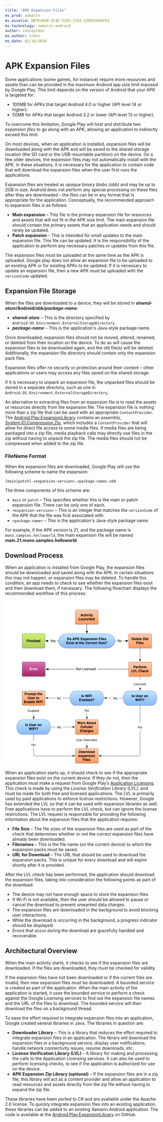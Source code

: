 ```yaml
---
title: "APK Expansion Files"
ms.prod: xamarin
ms.assetid: DB7E38E8-3C4E-5191-27EA-22DE63044FE2
ms.technology: xamarin-android
author: conceptdev
ms.author: crdun
ms.date: 02/16/2018
---
```


# APK Expansion Files

Some applications (some games, for instance) require more resources and
assets than can be provided in the maximum Android app size limit imposed by Google
Play. This limit depends on the version of Android that your APK is targeted for:

-  100MB for APKs that target Android 4.0 or higher (API level 14 or higher).
-  50MB for APKs that target Android 3.2 or lower (API level 13 or higher).

To overcome this limitation, Google Play will host and distribute two 
*expansion files* to go along with an APK, allowing an application to 
indirectly exceed this limit. 

On most devices, when an application is installed, expansion files will be
downloaded along with the APK and will be saved to the shared storage location
(the SD card or the USB-mountable partition) on the device. On a few older
devices, the expansion files may not automatically install with the APK. In
these situations, it is necessary for the application to contain code that will
download the expansion files when the user first runs the applications.

Expansion files are treated as  *opaque binary blobs (obb)* and may be up to 2GB
in size. Android does not perform any special processing on these files after
they are downloaded &ndash; the files can be in any format that is appropriate for the
application. Conceptually, the recommended approach to expansion files is as
follows:

-   **Main expansion**  &ndash; This file is the primary expansion file for resources and assets that will not fit in the APK size limit. The main expansion file should contain the primary assets that an application needs and should rarely be updated.
-   **Patch expansion**  &ndash; This is intended for small updates to the main expansion file. This file can be updated. It is the responsibility of the application to perform any necessary patches or updates from this file.


The expansion files must be uploaded at the same time as the APK is uploaded.
Google play does not allow an expansion file to be uploaded to an existing APK
or for existing APKs to be updated. If it is necessary to update an expansion
file, then a new APK must be uploaded with the  `versionCode` updated.


## Expansion File Storage

When the files are downloaded to a device, they will be stored in 
**_shared-store_/Android/obb/_package-name_**:

-   **_shared-store_** &ndash; This is the directory specified by `Android.OS.Environment.ExternalStorageDirectory` .
-   **_package-name_** &ndash; This is the application's Java-style package name.


Once downloaded, expansion files should not be moved, altered, renamed, or
deleted from their location on the device. To do so will cause the expansion
files to be downloaded again, and the old file(s) will be deleted. Additionally,
the expansion file directory should contain only the expansion pack files.

Expansion files offer no security or protection around their content &ndash; other
applications or users may access any files saved on the shared storage.

If it is necessary to unpack an expansion file, the unpacked files should be
stored in a separate directory, such as one
in `Android.OS.Environment.ExternalStorageDirectory`.

An alternative to extracting files from an expansion file is to read 
the assets or resources directly from the expansion file. The expansion 
file is nothing more than a zip file that can be used with an 
appropriate `ContentProvider`. The 
[Android.Play.ExpansionLibrary](https://github.com/mattleibow/Android.Play.ExpansionLibrary) 
contains an assembly, 
[System.IO.Compression.Zip](https://github.com/mattleibow/Android.Play.ExpansionLibrary/tree/master/System.IO.Compression.Zip), 
which includes a `ContentProvider` that will allow for direct file 
access to some media files. If media files are being packaged into a 
zip file, media playback calls may directly use files in the zip 
without having to unpack the zip file. The media files should not be 
compressed when added to the zip file. 


### FileName Format

When the expansion files are downloaded, Google Play will use the following
scheme to name the expansion:

    [main|patch].<expansion-version>.<package-name>.obb

The three components of this scheme are:

-   `main` or `patch` &ndash; This specifies whether this is the main or patch expansion file. There can be only one of each.
-   `<expansion-version>` &ndash; This is an integer that matches the  `versionCode`  of the APK that the file was first associated with.
-   `<package-name>` &ndash; This is the application's Java-style package name.


For example, if the APK version is 21, and the package name is `mono.samples.helloworld`, the
main expansion file will be named **main.21.mono.samples.helloworld**.


## Download Process

When an application is installed from Google Play, the expansion files should
be downloaded and saved along with the APK. In certain situations this may not
happen, or expansion files may be deleted. To handle this condition, an app
needs to check to see whether the expansion files exist and then download them,
if necessary. The following flowchart displays the recommended workflow of this
process:

[![APK expansion flowchart](apk-expansion-files-images/apkexpansion.png)](apk-expansion-files-images/apkexpansion.png#lightbox)

When an application starts up, it should check to see if the 
appropriate expansion files exist on the current device. If they do 
not, then the application must make a request from Google Play’s 
[Application Licensing](https://developer.android.com/google/play/licensing/index.html). 
This check is made by using the *License Verification Library (LVL)*, 
and must be made for both free and licensed applications. The LVL is 
primarily used by paid applications to enforce license restrictions. 
However, Google has extended the LVL so that it can be used with 
expansion libraries as well. Free applications have to perform the LVL 
check, but can ignore the license restrictions. The LVL request is 
responsible for providing the following information about the expansion 
files that the application requires: 

-   **File Size**  &ndash; The file sizes of the expansion files are used as part of the check that determines whether or not the correct expansion files have already been downloaded.
-   **Filenames**  &ndash; This is the file name (on the current device) to which the expansion packs must be saved.
-   **URL for Download**  &ndash; The URL that should be used to download the expansion packs. This is unique for every download and will expire shortly after it is provided.


After the LVL check has been performed, the application should download the
expansion files, taking into consideration the following points as part of the
download:

-  The device may not have enough space to store the expansion files.
-  If Wi-Fi is not available, then the user should be allowed to pause or cancel the download to prevent unwanted data charges.
-  The expansion files are downloaded in the background to avoid blocking user interactions.
-  While the download is occurring in the background, a progress indicator should be displayed.
-  Errors that occur during the download are gracefully handled and recoverable.



## Architectural Overview

When the main activity starts, it checks to see if the expansion files are
downloaded. If the files are downloaded, they must be checked for validity.

If the expansion files have not been downloaded or if the current files are
invalid, then new expansion files must be downloaded. A bounded service is
created as part of the application. When the main activity of the application is
started, it uses the bounded service to perform a check against the Google
Licensing services to find out the expansion file names and the URL of the files
to download. The bounded service will then download the files on a background
thread.

To ease the effort required to integrate expansion files into an application,
Google created several libraries in Java. The libraries in question are:

-   **Downloader Library**  &ndash; This is a library that reduces the effort required to integrate expansion files in an application. The library will download the expansion files in a background service, display user notifications, handle network connectivity issues, resume downloads, etc.
-   **License Verification Library (LVL)**  &ndash; A library for making and processing the calls to the Application Licensing services. It can also be used to perform licensing checks, to see if the application is authorized for use on the device.
-   **APK Expansion Zip Library (optional)**  &ndash; If the expansion files are in a zip file, this library will act as a content provider and allow an application to read resources and assets directly from the zip file without having to expand the zip file.


These libraries have been ported to C# and are available under the Apache 2.0
license. To quickly integrate expansion files into an existing application,
these libraries can be added to an existing Xamarin.Android application. The
code is available at the  [Android.Play.ExpansionLibrary](https://github.com/mattleibow/Android.Play.ExpansionLibrary) on GitHub.
